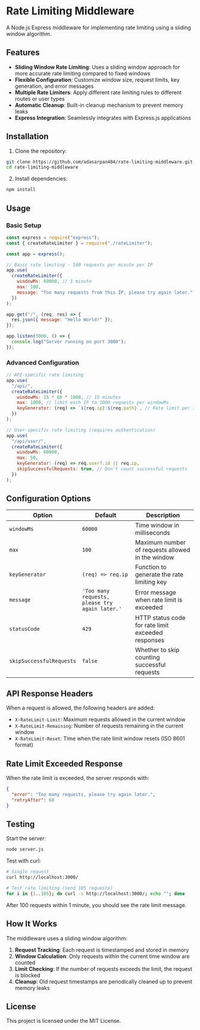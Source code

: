 # Rate Limiting Middleware

A Node.js Express middleware for implementing rate limiting using a sliding window algorithm.

## Features

- **Sliding Window Rate Limiting**: Uses a sliding window approach for more accurate rate limiting compared to fixed windows
- **Flexible Configuration**: Customize window size, request limits, key generation, and error messages
- **Multiple Rate Limiters**: Apply different rate limiting rules to different routes or user types
- **Automatic Cleanup**: Built-in cleanup mechanism to prevent memory leaks
- **Express Integration**: Seamlessly integrates with Express.js applications

## Installation

1. Clone the repository:

```bash
git clone https://github.com/adasarpan404/rate-limiting-middleware.git
cd rate-limiting-middleware
```

2. Install dependencies:

```bash
npm install
```

## Usage

### Basic Setup

```javascript
const express = require("express");
const { createRateLimiter } = require("./rateLimiter");

const app = express();

// Basic rate limiting - 100 requests per minute per IP
app.use(
  createRateLimiter({
    windowMs: 60000, // 1 minute
    max: 100,
    message: "Too many requests from this IP, please try again later.",
  })
);

app.get("/", (req, res) => {
  res.json({ message: "Hello World!" });
});

app.listen(3000, () => {
  console.log("Server running on port 3000");
});
```

### Advanced Configuration

```javascript
// API-specific rate limiting
app.use(
  "/api/",
  createRateLimiter({
    windowMs: 15 * 60 * 1000, // 15 minutes
    max: 1000, // limit each IP to 1000 requests per windowMs
    keyGenerator: (req) => `${req.ip}:${req.path}`, // Rate limit per IP and path
  })
);

// User-specific rate limiting (requires authentication)
app.use(
  "/api/user/",
  createRateLimiter({
    windowMs: 60000,
    max: 50,
    keyGenerator: (req) => req.user?.id || req.ip,
    skipSuccessfulRequests: true, // Don't count successful requests
  })
);
```

## Configuration Options

| Option                   | Default                                        | Description                                        |
| ------------------------ | ---------------------------------------------- | -------------------------------------------------- |
| `windowMs`               | `60000`                                        | Time window in milliseconds                        |
| `max`                    | `100`                                          | Maximum number of requests allowed in the window   |
| `keyGenerator`           | `(req) => req.ip`                              | Function to generate the rate limiting key         |
| `message`                | `'Too many requests, please try again later.'` | Error message when rate limit is exceeded          |
| `statusCode`             | `429`                                          | HTTP status code for rate limit exceeded responses |
| `skipSuccessfulRequests` | `false`                                        | Whether to skip counting successful requests       |

## API Response Headers

When a request is allowed, the following headers are added:

- `X-RateLimit-Limit`: Maximum requests allowed in the current window
- `X-RateLimit-Remaining`: Number of requests remaining in the current window
- `X-RateLimit-Reset`: Time when the rate limit window resets (ISO 8601 format)

## Rate Limit Exceeded Response

When the rate limit is exceeded, the server responds with:

```json
{
  "error": "Too many requests, please try again later.",
  "retryAfter": 60
}
```

## Testing

Start the server:

```bash
node server.js
```

Test with curl:

```bash
# Single request
curl http://localhost:3000/

# Test rate limiting (send 105 requests)
for i in {1..105}; do curl -s http://localhost:3000/; echo ""; done
```

After 100 requests within 1 minute, you should see the rate limit message.

## How It Works

The middleware uses a sliding window algorithm:

1. **Request Tracking**: Each request is timestamped and stored in memory
2. **Window Calculation**: Only requests within the current time window are counted
3. **Limit Checking**: If the number of requests exceeds the limit, the request is blocked
4. **Cleanup**: Old request timestamps are periodically cleaned up to prevent memory leaks

## License

This project is licensed under the MIT License.
